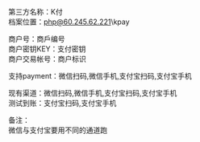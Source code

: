 ﻿第三方名称：K付  
档案位置：php@60.245.62.221\kpay  
  
商户号：商戶编号  
商户密钥KEY：支付密钥  
商户交易帐号：商户标识  
  
支持payment：微信扫码,微信手机,支付宝扫码,支付宝手机  
  
现有渠道：微信扫码,微信手机,支付宝扫码,支付宝手机  
测试到账：支付宝扫码,支付宝手机  
  
备注：  
微信与支付宝要用不同的通道跑  